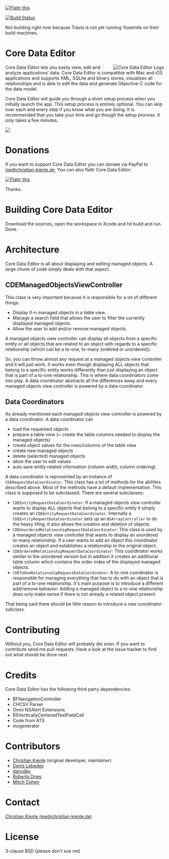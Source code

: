 <a href="https://flattr.com/submit/auto?user_id=ChristianKienle&url=https%3A%2F%2Fgithub.com%2FChristianKienle%2FCore-Data-Editor" target="_blank"><img src="https://api.flattr.com/button/flattr-badge-large.png" alt="Flattr this" title="Flattr this" border="0"></a>

[![Build Status](https://travis-ci.org/ChristianKienle/Core-Data-Editor.svg?branch=master)](https://travis-ci.org/ChristianKienle/Core-Data-Editor)

Not building right now because Travis is not yet running Yosemite on their build machines. 

# Core Data Editor
<img src="http://thermal-core.com/img/cde/icon_256x256.png" alt="Core Data Editor Logo" title="Core Data Editor Logo" align="right" />

Core Data Editor lets you easily view, edit and analyze applications‘ data. Core Data Editor is compatible with Mac and iOS applications and supports XML, SQLite and binary stores, visualizes all relationships and is able to edit the data and generate Objective-C code for the data model.

Core Data Editor will guide you through a short setup process when you initially launch the app. This setup process is entirely optional. You can skip over each and every step if you know what you are doing. It is recommended that you take your time and go though the setup process. It only takes a few minutes. 

![](http://thermal-core.com/img/cde/screenshot_main_cut.png)

# Donations
If you want to support Core Data Editor you can donate via PayPal to me@christian-kienle.de. You can also flattr Core Data Editor:

<a href="https://flattr.com/submit/auto?user_id=ChristianKienle&url=https%3A%2F%2Fgithub.com%2FChristianKienle%2FCore-Data-Editor" target="_blank"><img src="https://api.flattr.com/button/flattr-badge-large.png" alt="Flattr this" title="Flattr this" border="0"></a>

Thanks.

# Building Core Data Editor
Download the sources, open the workspace in Xcode and hit build and run. Done.

# Architecture
Core Data Editor is all about displaying and editing managed objects. A large chunk of code simply deals with that aspect.

## CDEManagedObjectsViewController
This class is very important because it is responsible for a lot of different things:

* Display 0-n managed objects in a table view.
* Manage a search field that allows the user to filter the currently displayed managed objects.
* Allow the user to add and/or remove managed objects.

A managed objects view controller can display all objects from a specific entity or all objects that are related to an object with regards to a specific relationship (which can be a to-one, to-many (ordered or unordered)).  

So, you can throw almost any request at a managed objects view controller and it will just work. It works even though displaying ALL objects that belong to a specific entity works differently than just displaying an object that is part of a to-one relationship. This is where data coordinators come into play. A data coordinator abstracts all the differences away and every managed objects view controller is powered by a data coordinator.

## Data Coordinators
As already mentioned each managed objects view controller is powered by a data coordinator. A data coordinator can

* load the requested objects
* prepare a table view (= create the table columns needed to display the managed objects)
* create object values for the rows/columns of the table view
* create new managed objects
* delete (selected) managed objects
* allow the user to edit values
* auto save entity related information (column width, column ordering)

A data coordinator is represented by an instance of  `CDERequestDataCoordinator`. This class has a lot of methods for the abilities described above. Most of the methods have a default implementation. This class is supposed to be subclassed. There are several subclasses:

* `CDEEntityRequestDataCoordinator`: If a managed objects view controller wants to display ALL objects that belong to a specific entity it simply creates an `CDEEntityRequestDataCoordinator`. Internally a `CDEEntityRequestDataCoordinator` sets up an `NSArrayController` to do the heavy lifing. It also allows the creation and deletion of objects.
* `CDEUnorderedRelationshipRequestDataCoordinator`: This class is used by a managed objects view controller that wants to display an unordered to-many relationship. If a user wants to add an object this coordinator creates an object and establishes a relationship to the original object.
* `CDEOrderedRelationshipRequestDataCoordinator`: This coordinator works similar to the unordered version but in addition it creates an additional table column which contains the order index of the displayed managed objects.
* `CDEToOneRelationshipRequestDataCoordinator`: A to-one coordinator is responsible for managing everything that has to do with an object that is part of a to-one relationship. It's main purpose is to introduce a different add/remove behavior: Adding a managed object to a to-one relationship does only make sense if there is not already a related object present.  

That being said there should be little reason to introduce a new coordinator subclass. 

# Contributing
Without you, Core Data Editor will probably die soon. If you want to contribute send me pull requests. Have a look at the issue tracker to find out what should be done next. 

# Credits
Core Data Editor has the following third party dependencies:

* BFNavigationController
* CHCSV Parser
* Omni NSAlert Extensions
* RSVerticallyCenteredTextFieldCell
* Code from ATS
* mogenerator

# Contributors
* [Christian Kienle](https://github.com/ChristianKienle) (original developer, maintainer)
* [Denis Lebedev](https://github.com/garnett) 
* [danydev](https://github.com/danydev)
* [Roberto Dries](https://github.com/robertodries92)
* [Mitch Cohen](https://github.com/mitchcohen)

# Contact
[Christian Kienle (me@christian-kienle.de)](mailto:me@christian-kienle.de) 

# License
3-clause BSD (please don't sue me)
